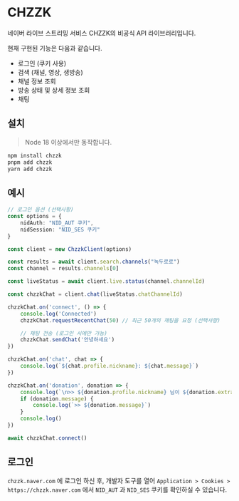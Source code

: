# CHZZK

네이버 라이브 스트리밍 서비스 CHZZK의 비공식 API 라이브러리입니다.

현재 구현된 기능은 다음과 같습니다.

- 로그인 (쿠키 사용)
- 검색 (채널, 영상, 생방송)
- 채널 정보 조회
- 방송 상태 및 상세 정보 조회
- 채팅

## 설치

> Node 18 이상에서만 동작합니다.

```bash
npm install chzzk
pnpm add chzzk
yarn add chzzk
```

## 예시

```ts
// 로그인 옵션 (선택사항)
const options = {
    nidAuth: "NID_AUT 쿠키",
    nidSession: "NID_SES 쿠키"
}

const client = new ChzzkClient(options)

const results = await client.search.channels("녹두로로")
const channel = results.channels[0]

const liveStatus = await client.live.status(channel.channelId)

const chzzkChat = client.chat(liveStatus.chatChannelId)

chzzkChat.on('connect', () => {
    console.log('Connected')
    chzzkChat.requestRecentChat(50) // 최근 50개의 채팅을 요청 (선택사항)

    // 채팅 전송 (로그인 시에만 가능)
    chzzkChat.sendChat('안녕하세요')
})

chzzkChat.on('chat', chat => {
    console.log(`${chat.profile.nickname}: ${chat.message}`)
})

chzzkChat.on('donation', donation => {
    console.log(`\n>> ${donation.profile.nickname} 님이 ${donation.extras.payAmount}원 후원`)
    if (donation.message) {
        console.log(`>> ${donation.message}`)
    }
    console.log()
})

await chzzkChat.connect()
```

## 로그인
`chzzk.naver.com` 에 로그인 하신 후, 개발자 도구를 열어 `Application > Cookies > https://chzzk.naver.com` 에서 `NID_AUT` 과 `NID_SES` 쿠키를 확인하실 수 있습니다.
